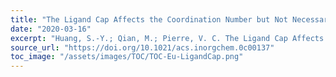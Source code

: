 ```yaml
---
title: "The Ligand Cap Affects the Coordination Number but Not Necessarily the Affinity for Anions of Tris-Bidentate Europium Complexes"
date: "2020-03-16"
excerpt: "Huang, S.-Y.; Qian, M.; Pierre, V. C. The Ligand Cap Affects the Coordination Number but Not Necessarily the Affinity for Anions of Tris-Bidentate Europium Complexes. Inorg. Chem. 2020, 59 (6), 4096–4108. (IF = 4.3, 2023)"
source_url: "https://doi.org/10.1021/acs.inorgchem.0c00137"
toc_image: "/assets/images/TOC/TOC-Eu-LigandCap.png"
---
```


